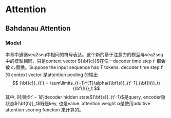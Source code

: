 # Attention
## Bahdanau Attention

### Model
本章中遵循seq2seq中相同的符号表达。这个新的基于注意力的模型与seq2seq中的模型相同，只是context vector ${\bf{c}}$在任一decoder time step $t'$ 都会被 $c_{t'}$替换。Suppose the input sequence has $T$ tokens. decoder time step $t'$ 的 context vector 是attention pooling 的输出
$$ 
{\bf{c}}_{t'} = \sum\limits_{t=1}^{T}\alpha({\bf{s}}_{t'-1},{\bf{h}}_t) {\bf{h}}_t
$$
其中, 时间步$t'-1$的decoder hidden state${\bf{s}}_{t'-1}$是query, encoder隐状态${\bf{h}}_t$既是key, 也是value. attention weight $\alpha$是使用additive attention scoring function 来计算的。
